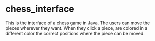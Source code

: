 # chess_interface
This is the interface of a chess game in Java. The users can move the pieces wherever they want. When they click a piece, are colored in a different color the correct positions where the piece can be moved.
